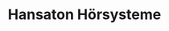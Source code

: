 ---
title: "Hansaton Hörsysteme"
url: /klagenfurt-am-woerthersee/hansaton-hoersysteme/
shop: Hörgeräte
---